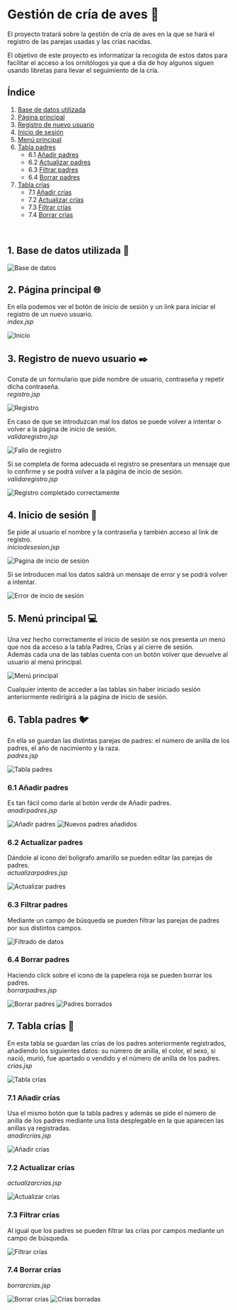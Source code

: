 # Gestión de cría de aves :hatching_chick:

El proyecto tratará sobre la gestión de cría de aves en la que se hará el registro de las parejas usadas y las crías nacidas.

El objetivo de este proyecto es informatizar la recogida de estos datos para facilitar el acceso a los ornitólogos ya
que a día de hoy algunos siguen usando libretas para llevar el seguimiento de la cría.

## Índice 
1. [Base de datos utilizada](#id1) 
2. [Página principal](#id2)
3. [Registro de nuevo usuario](#id3)
4. [Inicio de sesión](#id4)
5. [Menú principal](#id5)
6. [Tabla padres](#id6)
    * 6.1 [Añadir padres](#id6.1)
    * 6.2 [Actualizar padres](#id6.2)
    * 6.3 [Filtrar padres](#id6.3)
    * 6.4 [Borrar padres](#id6.4)
7. [Tabla crías](#id7)
    * 7.1 [Añadir crías](#id7.1)
    * 7.2 [Actualizar crías](#id7.2)
    * 7.3 [Filtrar crías](#id7.3)
    * 7.4 [Borrar crías](#id7.4)
<br>

<a name="id1"></a>
## 1. Base de datos utilizada :file_folder:
<img src="Capturas/basededatos.png" alt="Base de datos">  

<a name="id2"></a>
## 2. Página principal :globe_with_meridians:
En ella podemos ver el botón de inicio de sesión y un link para iniciar el registro de un nuevo usuario.  
*index.jsp*  

<img src="Capturas/img1.png" alt="Inicio">  

<a name="id3"></a>
## 3. Registro de nuevo usuario :black_nib:
Consta de un formulario que pide nombre de usuario, contraseña y repetir dicha contraseña.  
*registro.jsp*  

<img src="Capturas/img2.png" alt="Registro">  

En caso de que se introduzcan mal los datos se puede volver a intentar o volver a la página de inicio de sesión.  
*validaregistro.jsp*  

<img src="Capturas/img3.png" alt="Fallo de registro">  

Si se completa de forma adecuada el registro se presentara un mensaje que lo confirme y se podrá volver a la página de incio de sesión. 
*validaregistro.jsp*  

<img src="Capturas/img4.png" alt="Registro completado correctamente">  


<a name="id4"></a>
## 4. Inicio de sesión :memo:
Se pide al usuario el nombre y la contraseña y también acceso al link de registro.  
*iniciodesesion.jsp*  

<img src="Capturas/img5.png" alt="Pagina de incio de sesión">  

Si se introducen mal los datos saldrá un mensaje de error y se podrá volver a intentar. 

<img src="Capturas/img6.png" alt="Error de incio de sesión">  


<a name="id5"></a>
## 5. Menú principal :computer:
Una vez hecho correctamente el inicio de sesión se nos presenta un menú que nos da acceso a la tabla Padres, Crías y al cierre de sesión.  
Además cada una de las tablas cuenta con un botón volver que devuelve al usuario al menú principal.  

<img src="Capturas/img7.png" alt="Menú principal">  

Cualquier intento de acceder a las tablas sin haber iniciado sesión anteriormente redirigirá a la página de inicio de sesión.  

<a name="id6"></a>
## 6. Tabla padres :bird:
En ella se guardan las distintas parejas de padres: el número de anilla de los padres, el año de nacimiento y la raza.  
*padres.jsp*  

<img src="Capturas/img8.png" alt="Tabla padres">  

<a name="id6.1"></a>
### 6.1 Añadir padres
Es tan fácil como darle al botón verde de Añadir padres.  
*anadirpadres.jsp*  

<img src="Capturas/img9.png" alt="Añadir padres">  

<img src="Capturas/img10.png" alt="Nuevos padres añadidos">  

<a name="id6.2"></a>
### 6.2 Actualizar padres 
Dándole al icono del bolígrafo amarillo se pueden editar las parejas de padres.  
*actualizarpadres.jsp*  

<img src="Capturas/img11.png" alt="Actualizar padres">  

<a name="id6.3"></a>
### 6.3 Filtrar padres 
Mediante un campo de búsqueda se pueden filtrar las parejas de padres por sus distintos campos.  

<img src="Capturas/img12.png" alt="Filtrado de datos">  

<a name="id6.4"></a>
### 6.4 Borrar padres 
Haciendo click sobre el icono de la papelera roja se pueden borrar los padres.  
*borrarpadres.jsp*  

<img src="Capturas/img13.png" alt="Borrar padres">  

<img src="Capturas/img14.png" alt="Padres borrados">  

<a name="id7"></a>
## 7. Tabla crías :hatched_chick:
En esta tabla se guardan las crías de los padres anteriormente registrados, añadiendo los siguientes datos: su número de anilla, el color, el sexo, si nació, murió, fue apartado o vendido y el número de anilla de los padres.  
*crias.jsp*  

<img src="Capturas/img15.png" alt="Tabla crías">  

<a name="id7.1"></a>
### 7.1 Añadir crías 
Usa el mismo botón que la tabla padres y además se pide el número de anilla de los padres mediante una lista desplegable en la que aparecen las anillas ya registradas.  
*anadircrias.jsp*  

<img src="Capturas/img16.png" alt="Añadir crías">  

<a name="id7.2"></a>
### 7.2 Actualizar crías 
*actualizarcrias.jsp*  

<img src="Capturas/img17.png" alt="Actualizar crías">  

<a name="id7.3"></a>
### 7.3 Filtrar crías 
Al igual que los padres se pueden filtrar las crías por campos mediante un campo de búsqueda.  

<img src="Capturas/img18.png" alt="Filtrar crías">  

<a name="id7.4"></a>
### 7.4 Borrar crías 
*borrarcrias.jsp*  

<img src="Capturas/img19.png" alt="Borrar crías">  

<img src="Capturas/img20.png" alt="Crías borradas">  








